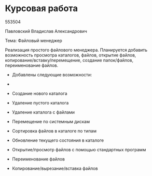 Курсовая работа
===============

553504

Павловский Владислав Александрович

Тема: Файловый менеджер

Реализация простого файлового менеджера. Планируется добавить возможность просмотра каталогов, файлов, открытие файлов, копирование/вставку/перемещение, создание папок/файлов, переименование файлов.

- Добавлены следующие возможности:
-
- Создание нового каталога
- Удаление пустого каталога
- Удаление каталога с файлами

- Перемещение по системным дискам
- Сортировка файлов в каталоге по типам
- Обновление текущего состояния в каталоге

- Открытие/просмотр файлов с помощью стандартных программ
- Переименование файлов
- Копирование/вырезание/вставка файлов
